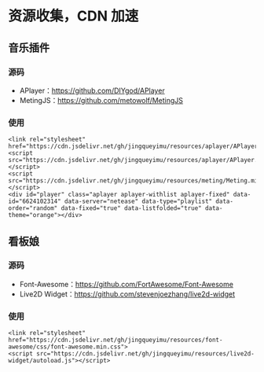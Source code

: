 # 资源收集，CDN 加速

## 音乐插件

### 源码

* APlayer：https://github.com/DIYgod/APlayer
* MetingJS：https://github.com/metowolf/MetingJS

### 使用

```
<link rel="stylesheet" href="https://cdn.jsdelivr.net/gh/jingqueyimu/resources/aplayer/APlayer.min.css">
<script src="https://cdn.jsdelivr.net/gh/jingqueyimu/resources/aplayer/APlayer.min.js"></script>
<script src="https://cdn.jsdelivr.net/gh/jingqueyimu/resources/meting/Meting.min.js"></script>
<div id="player" class="aplayer aplayer-withlist aplayer-fixed" data-id="6624102314" data-server="netease" data-type="playlist" data-order="random" data-fixed="true" data-listfolded="true" data-theme="orange"></div>
```

## 看板娘

### 源码

* Font-Awesome：https://github.com/FortAwesome/Font-Awesome
* Live2D Widget：https://github.com/stevenjoezhang/live2d-widget

### 使用

```
<link rel="stylesheet" href="https://cdn.jsdelivr.net/gh/jingqueyimu/resources/font-awesome/css/font-awesome.min.css">
<script src="https://cdn.jsdelivr.net/gh/jingqueyimu/resources/live2d-widget/autoload.js"></script>
```
